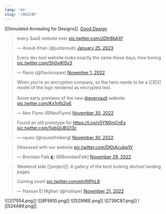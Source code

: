```yaml
---
lang: 'en'
slug: '/961C8F'
---
```


[[Simulated Annealing for Designs]]. [Good Design](https://shud.in/posts/good-design)

<blockquote class="twitter-tweet">
<p lang="en" dir="ltr">
every SaaS website ever <a href="https://t.co/zDllr8bAXf">pic.twitter.com/zDllr8bAXf</a>
</p>
&mdash; Ansub Khan (@justansub) <a href="https://twitter.com/justansub/status/1618322234275426304?ref_src=twsrc%5Etfw">January 25, 2023</a>
</blockquote>

<blockquote class="twitter-tweet">
<p lang="en" dir="ltr">
Every dev tool website looks exactly the same these days, how boring <a href="https://t.co/Sh0yjKl5s3">pic.twitter.com/Sh0yjKl5s3</a>
</p>
&mdash; flavio (@flaviocopes) <a href="https://twitter.com/flaviocopes/status/1587384199912501249?ref_src=twsrc%5Etfw">November 1, 2022</a>
</blockquote>

<blockquote class="twitter-tweet">
<p lang="en" dir="ltr">
When you're an encryption company, so the hero needs to be a [[3D]] model of the logo rendered as encrypted text.<br/><br/>Some early previews of the new <a href="https://twitter.com/evervault?ref_src=twsrc%5Etfw">@evervault</a> website. <a href="https://t.co/Kx1nfb2ixE">pic.twitter.com/Kx1nfb2ixE</a>
</p>
&mdash; Nev Flynn (@NevFlynn) <a href="https://twitter.com/NevFlynn/status/1597963386628685829?ref_src=twsrc%5Etfw">November 30, 2022</a>
</blockquote>

<blockquote class="twitter-tweet">
<p lang="en" dir="ltr">
Found an old prototype for <a href="https://t.co/v5YN0mCnEx">https://t.co/v5YN0mCnEx</a> <a href="https://t.co/5gbQUBQ13c">pic.twitter.com/5gbQUBQ13c</a>
</p>
&mdash; rauno (@raunofreiberg) <a href="https://twitter.com/raunofreiberg/status/1597943032187265024?ref_src=twsrc%5Etfw">November 30, 2022</a>
</blockquote>

<blockquote class="twitter-tweet">
<p lang="en" dir="ltr">
Obsessed with our website <a href="https://t.co/DKhAcubq1V">pic.twitter.com/DKhAcubq1V</a>
</p>
&mdash; Brendan Falk ◧ (@BrendanFalk) <a href="https://twitter.com/BrendanFalk/status/1597727837305569280?ref_src=twsrc%5Etfw">November 29, 2022</a>
</blockquote>

> Weekend side [[project]]. A gallery of the best looking devtool landing pages
>
> Coming soon! [pic.twitter.com/eIn1ItPhLB](https://t.co/eIn1ItPhLB)
>
> — Hassan El Mghari (@nutlope) [November 21, 2022](https://twitter.com/nutlope/status/1594494331507085312?ref_src=twsrc%5Etfw)

![[317954.png]]
![[8F9910.png]]
![[52996E.png]]
![[739C87.png]]
![[524A89.png]]
